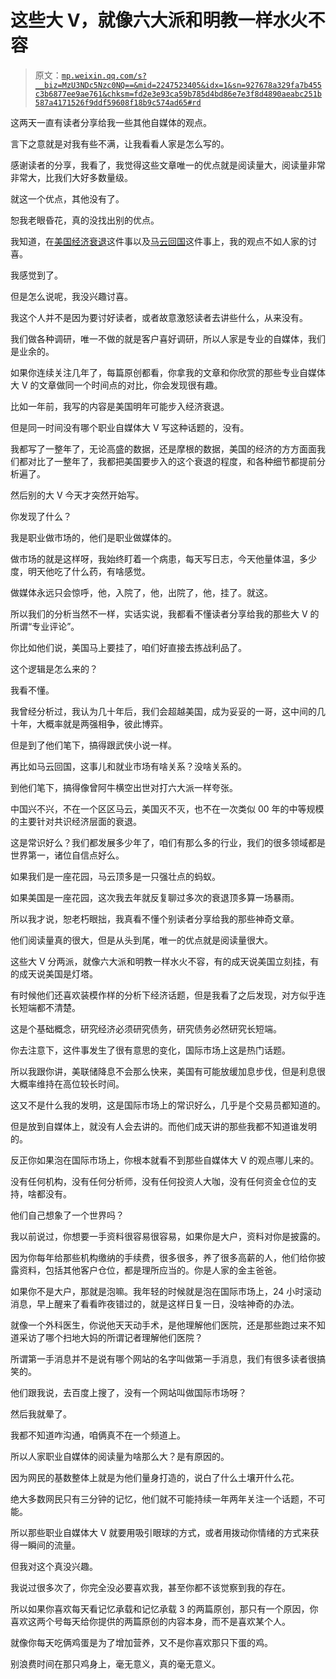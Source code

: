 # 这些大 V，就像六大派和明教一样水火不容

> 原文：[`mp.weixin.qq.com/s?__biz=MzU3NDc5Nzc0NQ==&mid=2247523405&idx=1&sn=927678a329fa7b455c3b6877ee9ae761&chksm=fd2e3e93ca59b785d4bd86e7e3f8d4890aeabc251b587a4171526f9ddf59608f18b9c574ad65#rd`](http://mp.weixin.qq.com/s?__biz=MzU3NDc5Nzc0NQ==&mid=2247523405&idx=1&sn=927678a329fa7b455c3b6877ee9ae761&chksm=fd2e3e93ca59b785d4bd86e7e3f8d4890aeabc251b587a4171526f9ddf59608f18b9c574ad65#rd)

这两天一直有读者分享给我一些其他自媒体的观点。

言下之意就是对我有些不满，让我看看人家是怎么写的。 

感谢读者的分享，我看了，我觉得这些文章唯一的优点就是阅读量大，阅读量非常非常大，比我们大好多数量级。

就这一个优点，其他没有了。 

恕我老眼昏花，真的没找出别的优点。 

我知道，在[美国经济衰退](http://mp.weixin.qq.com/s?__biz=MzU0MjYwNDU2Mw==&mid=2247510213&idx=1&sn=981164c76a9df2e560645bf6601c2002&chksm=fb1ac4b9cc6d4daff2e565b0ad39a2e1573567d05b0a53424fe2d45e423071964928dea39d70&scene=21#wechat_redirect)这件事以及[马云回国](http://mp.weixin.qq.com/s?__biz=MzU0MjYwNDU2Mw==&mid=2247510239&idx=2&sn=bd13e7df53390e6f3ceaefc126d817da&chksm=fb1ac4a3cc6d4db5821839bf24879845ed832778b351878242e33a06ea12c2049e07387cc6b0&scene=21#wechat_redirect)这件事上，我的观点不如人家的讨喜。 

我感觉到了。

但是怎么说呢，我没兴趣讨喜。 

我这个人并不是因为要讨好读者，或者故意激怒读者去讲些什么，从来没有。 

我们做各种调研，唯一不做的就是客户喜好调研，所以人家是专业的自媒体，我们是业余的。 

如果你连续关注几年了，每篇原创都看，你拿我的文章和你欣赏的那些专业自媒体大 V 的文章做同一个时间点的对比，你会发现很有趣。 

比如一年前，我写的内容是美国明年可能步入经济衰退。 

但是同一时间没有哪个职业自媒体大 V 写这种话题的，没有。 

我都写了一整年了，无论高盛的数据，还是摩根的数据，美国的经济的方方面面我们都对比了一整年了，我都把美国要步入的这个衰退的程度，和各种细节都提前分析遍了。 

然后别的大 V 今天才突然开始写。

你发现了什么？ 

我是职业做市场的，他们是职业做媒体的。

做市场的就是这样呀，我始终盯着一个病患，每天写日志，今天他量体温，多少度，明天他吃了什么药，有啥感觉。 

做媒体永远只会惊呼，他，入院了，他，出院了，他，挂了。就这。

所以我们的分析当然不一样，实话实说，我都看不懂读者分享给我的那些大 V 的所谓“专业评论”。 

你比如他们说，美国马上要挂了，咱们好直接去拣战利品了。

这个逻辑是怎么来的？ 

我看不懂。 

我曾经分析过，我认为几十年后，我们会超越美国，成为妥妥的一哥，这中间的几十年，大概率就是两强相争，彼此博弈。 

但是到了他们笔下，搞得跟武侠小说一样。 

再比如马云回国，这事儿和就业市场有啥关系？没啥关系的。

到他们笔下，搞得像曾阿牛横空出世对打六大派一样夸张。 

中国兴不兴，不在一个区区马云，美国灭不灭，也不在一次类似 00 年的中等规模的主要针对共识经济层面的衰退。

这是常识好么？我们都发展多少年了，咱们有那么多的行业，我们的很多领域都是世界第一，诸位自信点好么。

如果我们是一座花园，马云顶多是一只强壮点的蚂蚁。 

如果美国是一座花园，这次我去年就反复聊过多次的衰退顶多算一场暴雨。

所以我才说，恕老朽眼拙，我真看不懂个别读者分享给我的那些神奇文章。

他们阅读量真的很大，但是从头到尾，唯一的优点就是阅读量很大。 

这些大 V 分两派，就像六大派和明教一样水火不容，有的成天说美国立刻挂，有的成天说美国是灯塔。 

有时候他们还喜欢装模作样的分析下经济话题，但是我看了之后发现，对方似乎连长短端都不清楚。 

这是个基础概念，研究经济必须研究债务，研究债务必然研究长短端。 

你去注意下，这件事发生了很有意思的变化，国际市场上这是热门话题。 

所以我跟你讲，美联储降息不会那么快来，美国有可能放缓加息步伐，但是利息很大概率维持在高位较长时间。 

这又不是什么我的发明，这是国际市场上的常识好么，几乎是个交易员都知道的。

但是放到自媒体上，就没有人会去讲的。而他们成天讲的那些我都不知道谁发明的。 

反正你如果泡在国际市场上，你根本就看不到那些自媒体大 V 的观点哪儿来的。

没有任何机构，没有任何分析师，没有任何投资人大咖，没有任何资金仓位的支持，啥都没有。 

他们自己想象了一个世界吗？ 

我以前说过，你想要一手资料很容易很容易，如果你是大户，资料对你是披露的。 

因为你每年给那些机构缴纳的手续费，很多很多，养了很多高薪的人，他们给你披露资料，包括其他客户仓位，都是理所应当的。你是人家的金主爸爸。 

如果你不是大户，那就是泡嘛。我年轻的时候就是泡在国际市场上，24 小时滚动消息，早上醒来了看看昨夜错过的，就是这样日复一日，没啥神奇的办法。

就像一个外科医生，你说他天天动手术，是他理解他们医院，还是那些跑过来不知道采访了哪个扫地大妈的所谓记者理解他们医院？ 

所谓第一手消息并不是说有哪个网站的名字叫做第一手消息，我们有很多读者很搞笑的。 

他们跟我说，去百度上搜了，没有一个网站叫做国际市场呀？

然后我就晕了。

我都不知道咋沟通，咱俩真不在一个频道上。 

所以人家职业自媒体的阅读量为啥那么大？是有原因的。 

因为网民的基数整体上就是为他们量身打造的，说白了什么土壤开什么花。 

绝大多数网民只有三分钟的记忆，他们就不可能持续一年两年关注一个话题，不可能。 

所以那些职业自媒体大 V 就要用吸引眼球的方式，或者用拨动你情绪的方式来获得一瞬间的流量。 

但我对这个真没兴趣。 

我说过很多次了，你完全没必要喜欢我，甚至你都不该觉察到我的存在。

所以如果你喜欢每天看记忆承载和记忆承载 3 的两篇原创，那只有一个原因，你喜欢这两个号每天给你提供的两篇原创的内容本身，而不是喜欢某个人。 

就像你每天吃俩鸡蛋是为了增加营养，又不是你喜欢那只下蛋的鸡。

别浪费时间在那只鸡身上，毫无意义，真的毫无意义。